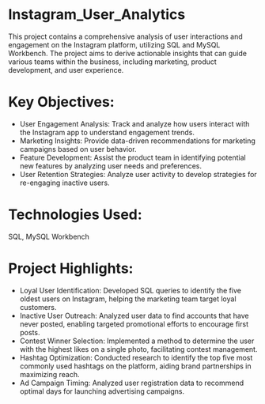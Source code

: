 # Instagram_User_Analytics
This project contains a comprehensive analysis of user interactions and engagement on the Instagram platform, utilizing SQL and MySQL Workbench. The project aims to derive actionable insights that can guide various teams within the business, including marketing, product development, and user experience.
# Key Objectives:
- User Engagement Analysis: Track and analyze how users interact with the Instagram app to understand engagement trends.  
- Marketing Insights: Provide data-driven recommendations for marketing campaigns based on user behavior.  
- Feature Development: Assist the product team in identifying potential new features by analyzing user needs and preferences.  
- User Retention Strategies: Analyze user activity to develop strategies for re-engaging inactive users.  
# Technologies Used:
SQL, MySQL Workbench
# Project Highlights:
- Loyal User Identification: Developed SQL queries to identify the five oldest users on Instagram, helping the marketing team target loyal customers.  
- Inactive User Outreach: Analyzed user data to find accounts that have never posted, enabling targeted promotional efforts to encourage first posts.  
- Contest Winner Selection: Implemented a method to determine the user with the highest likes on a single photo, facilitating contest management.  
- Hashtag Optimization: Conducted research to identify the top five most commonly used hashtags on the platform, aiding brand partnerships in maximizing reach.  
- Ad Campaign Timing: Analyzed user registration data to recommend optimal days for launching advertising campaigns.  

